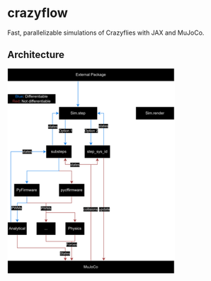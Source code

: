 # crazyflow
Fast, parallelizable simulations of Crazyflies with JAX and MuJoCo.

## Architecture

<img src="/docs/img/architecture.png" width="75%" alt="Architecture">
